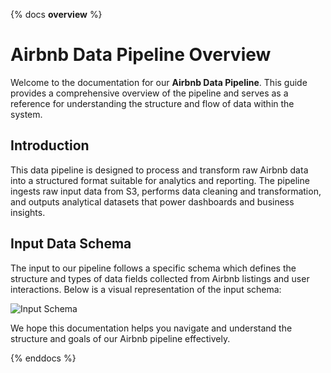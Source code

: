 {% docs __overview__ %}
# Airbnb Data Pipeline Overview

Welcome to the documentation for our **Airbnb Data Pipeline**. This guide provides a comprehensive overview of the pipeline and serves as a reference for understanding the structure and flow of data within the system.

## Introduction

This data pipeline is designed to process and transform raw Airbnb data into a structured format suitable for analytics and reporting. The pipeline ingests raw input data from S3, performs data cleaning and transformation, and outputs analytical datasets that power dashboards and business insights.

## Input Data Schema

The input to our pipeline follows a specific schema which defines the structure and types of data fields collected from Airbnb listings and user interactions. Below is a visual representation of the input schema:

![Input Schema](https://dbtlearn.s3.us-east-2.amazonaws.com/input_schema.png)

We hope this documentation helps you navigate and understand the structure and goals of our Airbnb pipeline effectively.

{% enddocs %}
